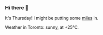 ### Hi there :wave:

It's Thursday! I might be putting some [miles](https://www.strava.com/athletes/889963) in.

Weather in Toronto: sunny, at +25°C.
